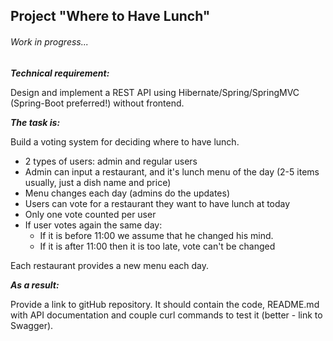 ## Project "Where to Have Lunch"

###### *Work in progress...*

***Technical requirement:***

Design and implement a REST API using Hibernate/Spring/SpringMVC (Spring-Boot preferred!) without frontend.

***The task is:***

Build a voting system for deciding where to have lunch.

* 2 types of users: admin and regular users
* Admin can input a restaurant, and it's lunch menu of the day (2-5 items usually, just a dish name and price)
* Menu changes each day (admins do the updates)
* Users can vote for a restaurant they want to have lunch at today
* Only one vote counted per user
* If user votes again the same day:
  - If it is before 11:00 we assume that he changed his mind.
  - If it is after 11:00 then it is too late, vote can't be changed

Each restaurant provides a new menu each day.

***As a result:***

Provide a link to gitHub repository. It should contain the code, README.md with API documentation and couple curl commands to test it (better - link to Swagger).
